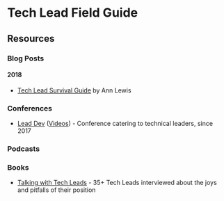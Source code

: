 # Tech Lead Field Guide

## Resources 

### Blog Posts

#### 2018

- [Tech Lead Survival Guide](https://medium.com/@ann_lewis/tech-lead-survival-guide-aeee065fe0f5) by Ann Lewis

### Conferences

- [Lead Dev](https://theleaddeveloper.com/) ([Videos](https://www.youtube.com/channel/UCmM3eCpmWKLJj2PDW_jdGkg)) - Conference catering to technical leaders, since 2017

### Podcasts 

### Books

- [Talking with Tech Leads](https://leanpub.com/talking-with-tech-leads) - 35+ Tech Leads interviewed about the joys and pitfalls of their position
